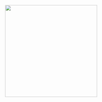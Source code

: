 
<img align="center"  height="300" width="300" src="[https://img.shields.io/badge/JavaScript-323330?style=for-the-badge&logo=javascript&logoColor=F7DF1E](https://user-images.githubusercontent.com/98768795/182995597-7dc9e645-123e-4547-be48-3beaad14de37.png)"> 
